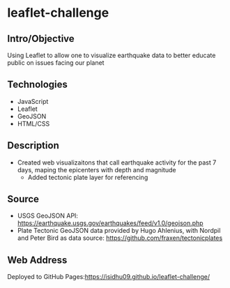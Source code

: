 # leaflet-challenge

## Intro/Objective
Using Leaflet to allow one to visualize earthquake data to better educate public on issues facing our planet

## Technologies
* JavaScript
* Leaflet
* GeoJSON
* HTML/CSS

## Description
* Created web visualizaitons that call earthquake activity for the past 7 days, maping the epicenters with depth and magnitude
  * Added tectonic plate layer for referencing
 
## Source
* USGS GeoJSON API: https://earthquake.usgs.gov/earthquakes/feed/v1.0/geojson.php
* Plate Tectonic GeoJSON data provided by Hugo Ahlenius, with Nordpil and Peter Bird as data source: https://github.com/fraxen/tectonicplates

## Web Address
Deployed to GitHub Pages:https://isidhu09.github.io/leaflet-challenge/

